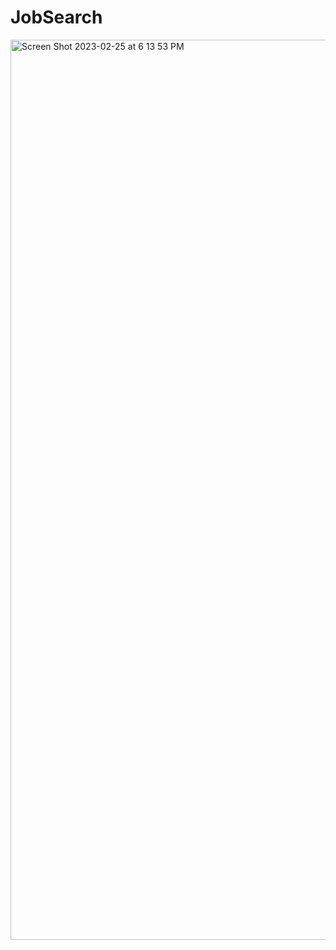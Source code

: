 # JobSearch

<img width="1440" alt="Screen Shot 2023-02-25 at 6 13 53 PM" src="https://user-images.githubusercontent.com/67440795/221388524-a2da6717-1a14-4835-b2b9-bad3bb7554c9.png">
